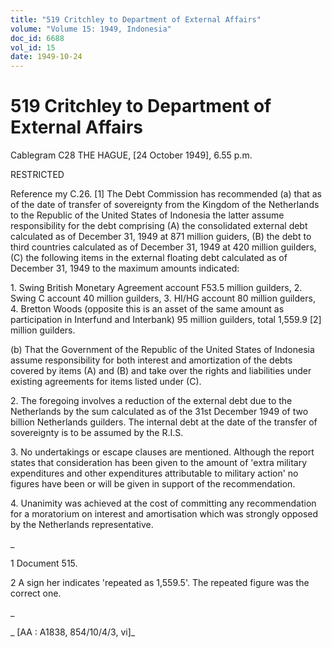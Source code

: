 ```yaml
---
title: "519 Critchley to Department of External Affairs"
volume: "Volume 15: 1949, Indonesia"
doc_id: 6688
vol_id: 15
date: 1949-10-24
---
```


# 519 Critchley to Department of External Affairs

Cablegram C28 THE HAGUE, [24 October 1949], 6.55 p.m.

RESTRICTED

Reference my C.26. [1] The Debt Commission has recommended (a) that as of the date of transfer of sovereignty from the Kingdom of the Netherlands to the Republic of the United States of Indonesia the latter assume responsibility for the debt comprising (A) the consolidated external debt calculated as of December 31, 1949 at 871 million guiders, (B) the debt to third countries calculated as of December 31, 1949 at 420 million guilders, (C) the following items in the external floating debt calculated as of December 31, 1949 to the maximum amounts indicated:

1\. Swing British Monetary Agreement account F53.5 million guilders, 2. Swing C account 40 million guilders, 3. HI/HG account 80 million guilders, 4. Bretton Woods (opposite this is an asset of the same amount as participation in Interfund and Interbank) 95 million guilders, total 1,559.9 [2] million guilders.

(b) That the Government of the Republic of the United States of Indonesia assume responsibility for both interest and amortization of the debts covered by items (A) and (B) and take over the rights and liabilities under existing agreements for items listed under (C).

2\. The foregoing involves a reduction of the external debt due to the Netherlands by the sum calculated as of the 31st December 1949 of two billion Netherlands guilders. The internal debt at the date of the transfer of sovereignty is to be assumed by the R.I.S.

3\. No undertakings or escape clauses are mentioned. Although the report states that consideration has been given to the amount of 'extra military expenditures and other expenditures attributable to military action' no figures have been or will be given in support of the recommendation.

4\. Unanimity was achieved at the cost of committing any recommendation for a moratorium on interest and amortisation which was strongly opposed by the Netherlands representative.

_

1 Document 515.

2 A sign her indicates 'repeated as 1,559.5'. The repeated figure was the correct one.

_

_ [AA : A1838, 854/10/4/3, vi]_

